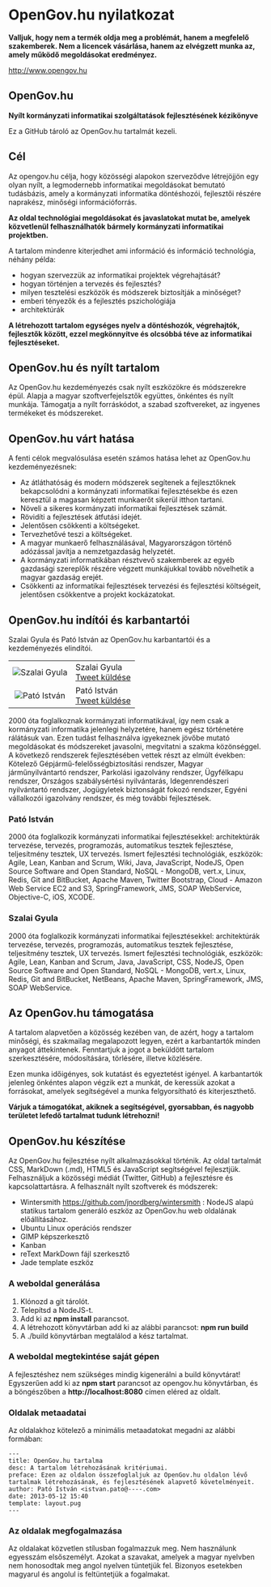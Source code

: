 # OpenGov.hu nyilatkozat

**Valljuk, hogy nem a termék oldja meg a problémát, hanem a megfelelő szakemberek. Nem a licencek vásárlása, hanem az elvégzett munka az, amely működő megoldásokat eredményez.**

http://www.opengov.hu

## OpenGov.hu
**Nyílt kormányzati informatikai szolgáltatások fejlesztésének kézikönyve**

Ez a GitHub tároló az OpenGov.hu tartalmát kezeli.

## Cél
Az opengov.hu célja, hogy közösségi alapokon szerveződve létrejöjjön egy olyan nyílt, a legmodernebb informatikai megoldásokat bemutató tudásbázis, amely a kormányzati informatika döntéshozói, fejlesztői részére naprakész, minőségi információforrás.

**Az oldal technológiai megoldásokat és javaslatokat mutat be, amelyek közvetlenül felhasználhatók bármely kormányzati informatikai projektben.**

A tartalom mindenre kiterjedhet ami információ és információ technológia, néhány példa:

- hogyan szervezzük az informatikai projektek végrehajtását?
- hogyan történjen a tervezés és fejlesztés?
- milyen tesztelési eszközök és módszerek biztosítják a minőséget?
- emberi tényezők és a fejlesztés pszichológiája
- architektúrák

**A létrehozott tartalom egységes nyelv a döntéshozók, végrehajtók, fejlesztők között, ezzel megkönnyítve és olcsóbbá téve az informatikai fejlesztéseket.**

## OpenGov.hu és nyílt tartalom
Az OpenGov.hu kezdeményezés csak nyílt eszközökre és módszerekre épül. Alapja a magyar szoftverfejelsztők együttes, önkéntes és nyílt munkája. Támogatja a nyílt forráskódot, a szabad szoftvereket, az ingyenes termékeket és módszereket.

## OpenGov.hu várt hatása
A fenti célok megvalósulása esetén számos hatása lehet az OpenGov.hu kezdeményezésnek:

- Az átláthatóság és modern módszerek segítenek a fejlesztőknek bekapcsolódni a kormányzati informatikai fejlesztésekbe és ezen keresztül a magasan képzett munkaerőt sikerül itthon tartani.
- Növeli a sikeres kormányzati informatikai fejlesztések számát.
- Rövidíti a fejlesztések átfutási idejét.
- Jelentősen csökkenti a költségeket.
- Tervezhetővé teszi a költségeket.
- A magyar munkaerő felhasználásával, Magyarországon történő adózással javítja a nemzetgazdaság helyzetét.
- A kormányzati informatikában résztvevő szakemberek az egyéb gazdasági szereplők részére végzett munkájukkal tovább növelhetik a magyar gazdaság erejét.
- Csökkenti az informatikai fejlesztések tervezési és fejlesztési költségeit, jelentősen csökkentve a projekt kockázatokat.

## OpenGov.hu indítói és karbantartói

Szalai Gyula és Pató István az OpenGov.hu karbantartói és a kezdeményezés elindítói.

<table border="0">
<tr>
<td align="center">
<img src="http://www.gravatar.com/avatar/446566051e4a9ed9270452f7d4a36a58.png" alt="Szalai Gyula">
</td>
<td>Szalai Gyula<br/>
<a href="https://twitter.com/intent/tweet?screen_name=gyszalai" class="twitter-mention-button" data-related="gyszalai">Tweet küldése</a>
</td>
</tr>
<tr>
<td align="center">
<img src="https://s.gravatar.com/avatar/bccd8a27bbf77651c3ad812e55df4a60?s=80" alt="Pató István">
</td>
<td>Pató István<br/>
<a href="https://twitter.com/intent/tweet?screen_name=patoistvan" class="twitter-mention-button" data-related="patoistvan">Tweet küldése</a>
</td>
</tr>
</table>

2000 óta foglalkoznak kormányzati informatikával, így nem csak a kormányzati informatika jelenlegi helyzetére, hanem egész történetére rálátásuk van. Ezen tudást felhasználva igyekeznek jövőbe mutató megoldásokat és módszereket javasolni, megvitatni a szakma közönséggel. A következő rendszerek fejlesztésében vettek részt az elmúlt években: Kötelező Gépjármű-felelősségbiztosítási rendszer, Magyar járműnyilvántartó rendszer, Parkolási igazolvány rendszer, Ügyfélkapu rendszer, Országos szabálysértési nyilvántarás, Idegenrendészeri nyilvántartó rendszer, Jogügyletek biztonságát fokozó rendszer, Egyéni vállalkozói igazolvány rendszer, és még további fejlesztések.

### Pató István
2000 óta foglalkozik kormányzati informatikai fejlesztésekkel: architektúrák tervezése, tervezés, programozás, automatikus tesztek fejlesztése, teljesítmény tesztek, UX tervezés. Ismert fejlesztési technológiák, eszközök: Agile, Lean, Kanban and Scrum, Wiki, Java, JavaScript, NodeJS, Open Source Software and Open Standard, NoSQL - MongoDB, vert.x, Linux, Redis, Git and BitBucket, Apache Maven, Twitter Bootstrap, Cloud - Amazon Web Service EC2 and S3, SpringFramework, JMS, SOAP WebService, Objective-C, iOS, XCODE.

### Szalai Gyula
2000 óta foglalkozik kormányzati informatikai fejlesztésekkel: architektúrák tervezése, tervezés, programozás, automatikus tesztek fejlesztése, teljesítmény tesztek, UX tervezés. Ismert fejlesztési technológiák, eszközök: Agile, Lean, Kanban and Scrum, Java, JavaScript, CSS, NodeJS, Open Source Software and Open Standard, NoSQL - MongoDB, vert.x, Linux, Redis, Git and BitBucket, NetBeans, Apache Maven, SpringFramework, JMS, SOAP WebService.

## Az OpenGov.hu támogatása
A tartalom alapvetően a közösség kezében van, de azért, hogy a tartalom minőségi, és szakmailag megalapozott legyen, ezért a karbantartók minden anyagot áttekintenek. Fenntartjuk a jogot a beküldött tartalom szerkesztésére, módosítására, törlésére, illetve közlésére.

Ezen munka időigényes, sok kutatást és egyeztetést igényel. A karbantartók jelenleg önkéntes alapon végzik ezt a munkát, de keressük azokat a forrásokat, amelyek segítségével a munka felgyorsítható és kiterjeszthető.

**Várjuk a támogatókat, akiknek a segítségével, gyorsabban, és nagyobb területet lefedő tartalmat tudunk létrehozni!**

## OpenGov.hu készítése
Az OpenGov.hu fejlesztése nyílt alkalmazásokkal történik. Az oldal tartalmát CSS, MarkDown (.md), HTML5 és JavaScript segítségével fejlesztjük. Felhasználjuk a közösségi médiát (Twitter, GitHub) a fejlesztésre és kapcsolattartásra. A felhasznált nyílt szoftverek és módszerek:
- Wintersmith https://github.com/jnordberg/wintersmith : NodeJS alapú statikus tartalom generáló eszköz az OpenGov.hu web oldalának előállításához.
- Ubuntu Linux operációs rendszer
- GIMP képszerkesztő
- Kanban
- reText MarkDown fájl szerkesztő
- Jade template eszköz

### A weboldal generálása
1. Klónozd a git tárolót.
1. Telepítsd a NodeJS-t.
1. Add ki az **npm install** parancsot.
1. A létrehozott könyvtárban add ki az alábbi parancsot: **npm run build**
1. A ./build könyvtárban megtalálod a kész tartalmat.

### A weboldal megtekintése saját gépen
A fejlesztéshez nem szükséges mindig kigenerálni a build könyvtárat! Egyszerűen add ki az **npm start** parancsot az opengov.hu könyvtárban, és a böngészőben a **http://localhost:8080** címen eléred az oldalt.

### Oldalak metaadatai
Az oldalakhoz kötelező a minimális metaadatokat megadni az alábbi formában:

    ---
    title: OpenGov.hu tartalma
    desc: A tartalom létrehozásának kritériumai.
    preface: Ezen az oldalon összefoglaljuk az OpenGov.hu oldalon lévő tartalmak létrehozásának, és fejlesztésének alapvető követelményeit.
    author: Pató István <istvan.pato@----.com>
    date: 2013-05-12 15:40
    template: layout.pug
    ---

### Az oldalak megfogalmazása
Az oldalakat közvetlen stílusban fogalmazzuk meg. Nem használunk egyesszám elsőszemélyt. Azokat a szavakat, amelyek a magyar nyelvben nem honosodtak meg angol nyelven tüntetjük fel. Bizonyos esetekben magyarul és angolul is feltüntetjük a fogalmakat.
